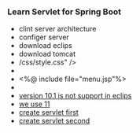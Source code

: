 ### Learn Servlet for Spring Boot 
* clint server architecture
* configer server
* download eclips
* download tomcat
* <link rel="stylesheet" href="<%= application.getContextPath() %>">/css/style.css" />
* <link rel="stylesheet" href="${pageContext.request.contextPath}/css/style.css" />
* <%@ include file="menu.jsp"%>
* <a href = "<%= application.getContextPath() %>/index.jsp">
* version 10.1 is not support in eclips
* we use 11 
* create servlet first 
* create servlet second



